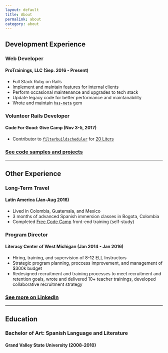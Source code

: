 ```yaml
---
layout: default
title: About
permalink: about
category: about
---
```

## Development Experience

### Web Developer
#### ProTrainings, LLC (Sep. 2016 - Present)
* Full Stack Ruby on Rails
* Implement and maintain features for internal clients
* Perform occasional maintenance and upgrades to tech stack
* Update legacy code for better performance and maintanability
* Wrote and maintain [`has-meta`](https://rubygems.org/gems/has-meta) gem

### Volunteer Rails Developer
#### Code For Good: Give Camp (Nov 3-5, 2017)
* Contributor to [`filterbuildscheduler`](https://github.com/chiperific/filterbuildscheduler) for [20 Liters](https://20liters.org/)

### [See code samples and projects](./code)
---

## Other Experience

### Long-Term Travel
#### Latin America (Jan-Aug 2016)
* Lived in Colombia, Guatemala, and Mexico
* 3 months of advanced Spanish immersion classes in Bogota, Colombia
* Completed [Free Code Camp](https://www.freecodecamp.org) front-end training (self-study)

### Program Director
#### Literacy Center of West Michigan (Jan 2014 - Jan 2016)
* Hiring, training, and supervision of 8-12 ELL Instructors
* Strategic program planning, proccess improvement, and management of $300k budget 
* Redesigned recruitment and training processes to meet recruitment and retention goals, wrote and delivered 10+ teacher trainings, developed collaborative recruitment strategy

### [See more on LinkedIn](https://www.linkedin.com/in/dandrust/)
---

## Education

### Bachelor of Art: Spanish Language and Literature
#### Grand Valley State University (2008-2010)



